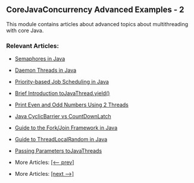 ## CoreJavaConcurrency Advanced Examples - 2

This module contains articles about advanced topics about multithreading with core Java.

### Relevant Articles:

- [Semaphores in Java](docs/Java_Semaphore.md)
- [Daemon Threads in Java](docs/Java_Daemon_Thread.md)
- [Priority-based Job Scheduling in Java](docs/Java_Priority_JobSchedule.md)
- [Brief Introduction toJavaThread.yield()](docs/Java_Thread_Yield.md)
- [Print Even and Odd Numbers Using 2 Threads](docs/Java_PrintEvenOddNumber.md)
- [Java CyclicBarrier vs CountDownLatch](docs/Java_CyclicBarrier_CountDownLatch.md)
- [Guide to the Fork/Join Framework in Java](docs/Java_ForkJoin.md)
- [Guide to ThreadLocalRandom in Java](docs/Java_ThreadLocalRandom.md)
- [Passing Parameters toJavaThreads](docs/Java_Thread_Parameters.md)

- More Articles: [[<-- prev]](../java-concurrency-advanced-1/README.md)
- More Articles: [[next -->]](../java-concurrency-advanced-3/README.md)